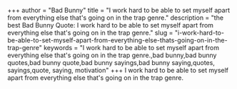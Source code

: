 +++
author = "Bad Bunny"
title = "I work hard to be able to set myself apart from everything else that's going on in the trap genre."
description = "the best Bad Bunny Quote: I work hard to be able to set myself apart from everything else that's going on in the trap genre."
slug = "i-work-hard-to-be-able-to-set-myself-apart-from-everything-else-thats-going-on-in-the-trap-genre"
keywords = "I work hard to be able to set myself apart from everything else that's going on in the trap genre.,bad bunny,bad bunny quotes,bad bunny quote,bad bunny sayings,bad bunny saying,quotes, sayings,quote, saying, motivation"
+++
I work hard to be able to set myself apart from everything else that's going on in the trap genre.
